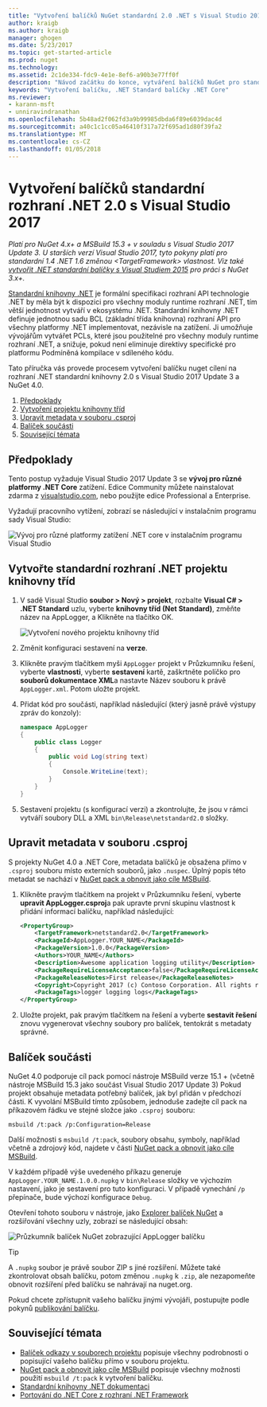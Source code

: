 ```yaml
---
title: "Vytvoření balíčků NuGet standardní 2.0 .NET s Visual Studio 2017 | Microsoft Docs"
author: kraigb
ms.author: kraigb
manager: ghogen
ms.date: 5/23/2017
ms.topic: get-started-article
ms.prod: nuget
ms.technology: 
ms.assetid: 2c1de334-fdc9-4e1e-8ef6-a90b3e77ff0f
description: "Návod začátku do konce, vytváření balíčků NuGet pro standardní 2.0 rozhraní .NET pomocí nástroje NuGet 4.x a Visual Studio 2017."
keywords: "Vytvoření balíčku, .NET Standard balíčky .NET Core"
ms.reviewer:
- karann-msft
- unniravindranathan
ms.openlocfilehash: 5b48ad2f062fd3a9b99985dbda6f89e6039dac4d
ms.sourcegitcommit: a40c1c1cc05a46410f317a72f695ad1d80f39fa2
ms.translationtype: MT
ms.contentlocale: cs-CZ
ms.lasthandoff: 01/05/2018
---
```

# <a name="create-net-standard-20-packages-with-visual-studio-2017"></a>Vytvoření balíčků standardní rozhraní .NET 2.0 s Visual Studio 2017

*Platí pro NuGet 4.x+ a MSBuild 15.3 + v souladu s Visual Studio 2017 Update 3. U starších verzí Visual Studio 2017, tyto pokyny platí pro standardní 1.4 .NET 1.6 změnou \<TargetFramework\> vlastnost. Viz také [vytvořit .NET standardní balíčky s Visual Studiem 2015](../guides/create-net-standard-packages-vs2015.md) pro práci s NuGet 3.x+.*

[Standardní knihovny .NET](/dotnet/articles/standard/library) je formální specifikaci rozhraní API technologie .NET by měla být k dispozici pro všechny moduly runtime rozhraní .NET, tím větší jednotnost vytváří v ekosystému .NET. Standardní knihovny .NET definuje jednotnou sadu BCL (základní třída knihovna) rozhraní API pro všechny platformy .NET implementovat, nezávisle na zatížení. Ji umožňuje vývojářům vytvářet PCLs, které jsou použitelné pro všechny moduly runtime rozhraní .NET, a snižuje, pokud není eliminuje direktivy specifické pro platformu Podmíněná kompilace v sdíleného kódu.

Tato příručka vás provede procesem vytvoření balíčku nuget cílení na rozhraní .NET standardní knihovny 2.0 s Visual Studio 2017 Update 3 a NuGet 4.0.

1. [Předpoklady](#pre-requisites)
1. [Vytvoření projektu knihovny tříd](#create-the-netstandard-class-library-project)
1. [Upravit metadata v souboru .csproj](#edit-metadata-in-the-csproj-file)
1. [Balíček součásti](#package-the-component)
1. [Související témata](#related-topics)

## <a name="pre-requisites"></a>Předpoklady

Tento postup vyžaduje Visual Studio 2017 Update 3 se **vývoj pro různé platformy .NET Core** zatížení. Edice Community můžete nainstalovat zdarma z [visualstudio.com](https://www.visualstudio.com/), nebo použijte edice Professional a Enterprise.

Vyžadují pracovního vytížení, zobrazí se následující v instalačním programu sady Visual Studio:

![Vývoj pro různé platformy zatížení .NET core v instalačním programu Visual Studio](media/NuGet4-01-Workload.png)

## <a name="create-the-net-standard-class-library-project"></a>Vytvořte standardní rozhraní .NET projektu knihovny tříd

1. V sadě Visual Studio **soubor > Nový > projekt**, rozbalte **Visual C# > .NET Standard** uzlu, vyberte **knihovny tříd (Net Standard)**, změňte název na AppLogger, a Klikněte na tlačítko OK.

    ![Vytvoření nového projektu knihovny tříd](media/NuGet4-02-NewProject.png)

1. Změnit konfiguraci sestavení na **verze**.
1. Klikněte pravým tlačítkem myši `AppLogger` projekt v Průzkumníku řešení, vyberte **vlastnosti**, vyberte **sestavení** kartě, zaškrtněte políčko pro **souborů dokumentace XML**a nastavte Název souboru k právě `AppLogger.xml`. Potom uložte projekt.

1. Přidat kód pro součásti, například následující (který jasně právě výstupy zpráv do konzoly):

    ```cs
    namespace AppLogger
    {
        public class Logger
        {
            public void Log(string text)
            {
                Console.WriteLine(text);
            }
        }
    }
    ```

1. Sestavení projektu (s konfigurací verzi) a zkontrolujte, že jsou v rámci vytváří soubory DLL a XML `bin\Release\netstandard2.0` složky.

## <a name="edit-metadata-in-the-csproj-file"></a>Upravit metadata v souboru .csproj

S projekty NuGet 4.0 a .NET Core, metadata balíčků je obsažena přímo v `.csproj` souboru místo externích souborů, jako `.nuspec`. Úplný popis této metadat se nachází v [NuGet pack a obnovit jako cíle MSBuild](../schema/msbuild-targets.md#pack-target).

1. Klikněte pravým tlačítkem na projekt v Průzkumníku řešení, vyberte **upravit AppLogger.csproj**a pak upravte první skupinu vlastnost k přidání informací balíčku, například následující:

    ```xml
    <PropertyGroup>
        <TargetFramework>netstandard2.0</TargetFramework>
        <PackageId>AppLogger.YOUR_NAME</PackageId>
        <PackageVersion>1.0.0</PackageVersion>
        <Authors>YOUR_NAME</Authors>
        <Description>Awesome application logging utility</Description>
        <PackageRequireLicenseAcceptance>false</PackageRequireLicenseAcceptance>
        <PackageReleaseNotes>First release</PackageReleaseNotes>
        <Copyright>Copyright 2017 (c) Contoso Corporation. All rights reserved.</Copyright>
        <PackageTags>logger logging logs</PackageTags>
    </PropertyGroup>
    ```

1. Uložte projekt, pak pravým tlačítkem na řešení a vyberte **sestavit řešení** znovu vygenerovat všechny soubory pro balíček, tentokrát s metadaty správné.


## <a name="package-the-component"></a>Balíček součásti

NuGet 4.0 podporuje cíl pack pomocí nástroje MSBuild verze 15.1 + (včetně nástroje MSBuild 15.3 jako součást Visual Studio 2017 Update 3) Pokud projekt obsahuje metadata potřebný balíček, jak byl přidán v předchozí části. K vyvolání MSBuild tímto způsobem, jednoduše zadejte cíl pack na příkazovém řádku ve stejné složce jako `.csproj` souboru:

    msbuild /t:pack /p:Configuration=Release

Další možnosti s `msbuild /t:pack`, soubory obsahu, symboly, například včetně a zdrojový kód, najdete v části [NuGet pack a obnovit jako cíle MSBuild](../schema/msbuild-targets.md#pack-target).

V každém případě výše uvedeného příkazu generuje `AppLogger.YOUR_NAME.1.0.0.nupkg` v `bin\Release` složky ve výchozím nastavení, jako je sestavení pro tuto konfiguraci. V případě vynechání `/p` přepínače, bude výchozí konfigurace `Debug`. 

Otevření tohoto souboru v nástroje, jako [Explorer balíček NuGet](https://github.com/NuGetPackageExplorer/NuGetPackageExplorer) a rozšiřování všechny uzly, zobrazí se následující obsah:

![Průzkumník balíček NuGet zobrazující AppLogger balíčku](media/NuGet4-03-PackageExplorer.png)

> [!Tip]
> A `.nupkg` soubor je právě soubor ZIP s jiné rozšíření. Můžete také zkontrolovat obsah balíčku, potom změnou `.nupkg` k `.zip`, ale nezapomeňte obnovit rozšíření před balíčku se nahrávají na nuget.org.

Pokud chcete zpřístupnit vašeho balíčku jinými vývojáři, postupujte podle pokynů [publikování balíčku](../create-packages/publish-a-package.md).

## <a name="related-topics"></a>Související témata

- [Balíček odkazy v souborech projektu](../consume-packages/package-references-in-project-files.md) popisuje všechny podrobnosti o popisující vašeho balíčku přímo v souboru projektu.
- [NuGet pack a obnovit jako cíle MSBuild](../schema/msbuild-targets.md) popisuje všechny možnosti použití `msbuild /t:pack` k vytvoření balíčku.
- [Standardní knihovny .NET dokumentaci](/dotnet/articles/standard/library)
- [Portování do .NET Core z rozhraní .NET Framework](/dotnet/articles/core/porting/index)
